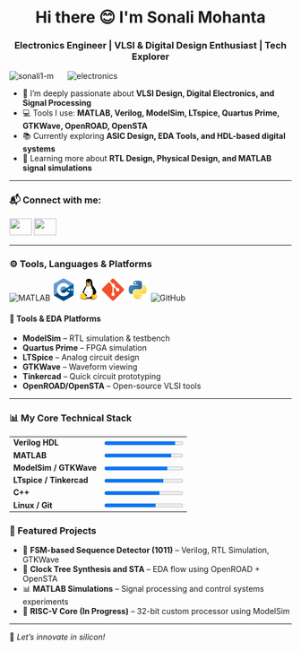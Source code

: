 <h1 align="center">Hi there 😊 I'm Sonali Mohanta</h1>
<h3 align="center">Electronics Engineer | VLSI & Digital Design Enthusiast | Tech Explorer</h3>

<img align="right" alt="electronics" width="400" src="https://media.giphy.com/media/dzaUX7CAG0Ihi/giphy.gif">

<p align="left">
  <img src="https://komarev.com/ghpvc/?username=sonali1-m&label=Profile%20views&color=0e75b6&style=flat" alt="sonali1-m" />
</p>

- 🔬 I’m deeply passionate about **VLSI Design, Digital Electronics, and Signal Processing**
- 💻 Tools I use: **MATLAB, Verilog, ModelSim, LTspice, Quartus Prime, GTKWave, OpenROAD, OpenSTA**
- 📚 Currently exploring **ASIC Design, EDA Tools, and HDL-based digital systems**
- 🌱 Learning more about **RTL Design, Physical Design, and MATLAB signal simulations**

---

### 📬 Connect with me:
<p align="left">
<a href="https://linkedin.com/in/sonali-mohanta" target="_blank"><img src="https://raw.githubusercontent.com/rahuldkjain/github-profile-readme-generator/master/src/images/icons/Social/linked-in-alt.svg" height="30" width="40" /></a>
<a href="https://www.hackerrank.com/@sonalimnt1999" target="_blank"><img src="https://raw.githubusercontent.com/rahuldkjain/github-profile-readme-generator/master/src/images/icons/Social/hackerrank.svg" height="30" width="40" /></a>
</p>

---

### ⚙️ Tools, Languages & Platforms

<p align="left">
  <img src="https://upload.wikimedia.org/wikipedia/commons/2/21/Matlab_Logo.png" alt="MATLAB" width="40" height="40"/>
  <img src="https://raw.githubusercontent.com/devicons/devicon/master/icons/cplusplus/cplusplus-original.svg" alt="C++" width="40" height="40"/>
  <img src="https://raw.githubusercontent.com/devicons/devicon/master/icons/linux/linux-original.svg" alt="Linux" width="40" height="40"/>
  <img src="https://raw.githubusercontent.com/devicons/devicon/master/icons/git/git-original.svg" alt="Git" width="40" height="40"/>
 
  <img src="https://raw.githubusercontent.com/devicons/devicon/master/icons/python/python-original.svg" alt="Python" width="40" height="40"/>
  <img src="https://www.vectorlogo.zone/logos/github/github-icon.svg" alt="GitHub" width="40" height="40"/>
</p>

#### 🧪 Tools & EDA Platforms
- **ModelSim** – RTL simulation & testbench
- **Quartus Prime** – FPGA simulation
- **LTSpice** – Analog circuit design
- **GTKWave** – Waveform viewing
- **Tinkercad** – Quick circuit prototyping
- **OpenROAD/OpenSTA** – Open-source VLSI tools

---

### 📊 My Core Technical Stack

<table>
  <tr>
    <td><b>Verilog HDL</b></td>
    <td>
      <progress value="90" max="100"></progress>
    </td>
  </tr>
  <tr>
    <td><b>MATLAB</b></td>
    <td>
      <progress value="85" max="100"></progress>
    </td>
  </tr>
  <tr>
    <td><b>ModelSim / GTKWave</b></td>
    <td>
      <progress value="80" max="100"></progress>
    </td>
  </tr>
  <tr>
    <td><b>LTspice / Tinkercad</b></td>
    <td>
      <progress value="75" max="100"></progress>
    </td>
  </tr>
  <tr>
    <td><b>C++</b></td>
    <td>
      <progress value="70" max="100"></progress>
    </td>
  </tr>
  <tr>
    <td><b>Linux / Git</b></td>
    <td>
      <progress value="65" max="100"></progress>
    </td>
  </tr>
</table>

### 🚀 Featured Projects
- 🔧 **FSM-based Sequence Detector (1011)** – Verilog, RTL Simulation, GTKWave
- 📐 **Clock Tree Synthesis and STA** – EDA flow using OpenROAD + OpenSTA
- 📊 **MATLAB Simulations** – Signal processing and control systems experiments
- 🧠 **RISC-V Core (In Progress)** – 32-bit custom processor using ModelSim

---

🌟 _Let’s innovate in silicon!_
